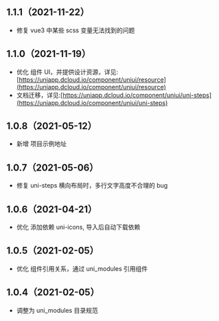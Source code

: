 ## 1.1.1（2021-11-22）

- 修复 vue3 中某些 scss 变量无法找到的问题

## 1.1.0（2021-11-19）

- 优化 组件 UI，并提供设计资源，详见:[https://uniapp.dcloud.io/component/uniui/resource](https://uniapp.dcloud.io/component/uniui/resource)
- 文档迁移，详见:[https://uniapp.dcloud.io/component/uniui/uni-steps](https://uniapp.dcloud.io/component/uniui/uni-steps)

## 1.0.8（2021-05-12）

- 新增 项目示例地址

## 1.0.7（2021-05-06）

- 修复 uni-steps 横向布局时，多行文字高度不合理的 bug

## 1.0.6（2021-04-21）

- 优化 添加依赖 uni-icons, 导入后自动下载依赖

## 1.0.5（2021-02-05）

- 优化 组件引用关系，通过 uni_modules 引用组件

## 1.0.4（2021-02-05）

- 调整为 uni_modules 目录规范
